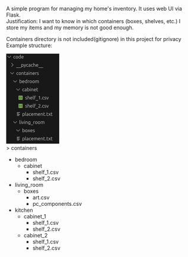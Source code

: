 A simple program for managing my home's inventory. It uses web UI via Flask.  
Justification: I want to know in which containers (boxes, shelves, etc.) I store my items and my memory is not good enough.

Containers directory is not included(gitignore) in this project for privacy  
Example structure:

![structure image](./structure.png)  
\> containers
- bedroom
    - cabinet
        - shelf_1.csv
        - shelf_2.csv
- living_room
    - boxes
        - art.csv
        - pc_components.csv
- kitchen
    - cabinet_1
        - shelf_1.csv
        - shelf_2.csv
    - cabinet_2
        - shelf_1.csv
        - shelf_2.csv